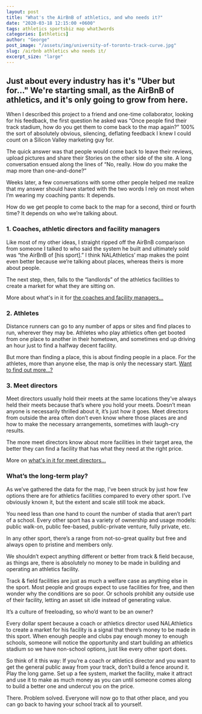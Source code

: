 ```yaml
---
layout: post
title: "What's the AirBnB of athletics, and who needs it?"
date: "2020-03-18 12:15:00 +0600"
tags: athletics sportsbiz map what3words
categories: [athletics]
author: "George"
post_image: "/assets/img/university-of-toronto-track-curve.jpg"
slug: /airbnb athletics who needs it/
excerpt_size: "large"
---
```


<h2>Just about every industry has it's "Uber but for..." We're starting small, as the AirBnB of athletics, and it's only going to grow from here.</h2>

When I described this project to a friend and one-time collaborator, looking for his feedback, the first question he asked was “Once people find their track stadium, how do you get them to come back to the map again?” 100% the sort of absolutely obvious, silencing, deflating feedback I knew I could count on a Silicon Valley marketing guy for.

The quick answer was that people would come back to leave their reviews, upload pictures and share their Stories on the other side of the site. A long conversation ensued along the lines of “No, really. How do you make the map more than one-and-done?”

Weeks later, a few conversations with some other people helped me realize that my answer should have started with the two words I rely on most when I’m wearing my coaching pants: It depends.

How do we get people to come back to the map for a second, third or fourth time? It depends on who we’re talking about.

<h3>1. Coaches, athletic directors and facility managers</h3>

Like most of my other ideas, I straight ripped off the AirBnB comparison from someone I talked to who said the system he built and ultimately sold was “the AirBnB of [his sport].” I think NALAthletics’ map makes the point even better because we’re talking about places, whereas theirs is more about people.

The next step, then, falls to the “landlords” of the athletics facilities to create a market for what they are sitting on.

More about what's in it for <a href="http://nalathletics.com/blog/2020/03/18/whats-in-it-for-me-coaches">the coaches and facility managers...</a>

<h3>2. Athletes</h3>

Distance runners can go to any number of apps or sites and find places to run, wherever they may be. Athletes who play athletics often get booted from one place to another in their hometown, and sometimes end up driving an hour just to find a halfway decent facility.

But more than finding a place, this is about finding people in a place. For the athletes, more than anyone else, the map is only the necessary start. <a href="http://nalathletics.com/blog/2020/03/18/whats-in-it-for-me-athletes">Want to find out more...?</a>

<h3>3. Meet directors</h3>

Meet directors usually hold their meets at the same locations they’ve always held their meets because that’s where you hold your meets. Doesn’t mean anyone is necessarily thrilled about it, it’s just how it goes. Meet directors from outside the area often don’t even know where those places are and how to make the necessary arrangements, sometimes with laugh-cry results.

The more meet directors know about more facilities in their target area, the better they can find a facility that has what they need at the right price.

More on <a href="http://nalathletics.com/blog/2020/03/18/whats-in-it-for-me-meet-directors">what's in it for meet directors...</a>

<h3>What’s the long-term play?</h3>

As we’ve gathered the data for the map, I’ve been struck by just how few options there are for athletics facilities compared to every other sport. I’ve obviously known it, but the extent and scale still took me aback.

You need less than one hand to count the number of stadia that aren’t part of a school. Every other sport has a variety of ownership and usage models: public walk-on, public fee-based, public-private venture, fully private, etc.

In any other sport, there’s a range from not-so-great quality but free and always open to pristine and members only.

We shouldn’t expect anything different or better from track & field because, as things are, there is absolutely no money to be made in building and operating an athletics facility.

Track & field facilities are just as much a welfare case as anything else in the sport. Most people and groups expect to use facilities for free, and then wonder why the conditions are so poor. Or schools prohibit any outside use of their facility, letting an asset sit idle instead of generating value.

It’s a culture of freeloading, so who’d want to be an owner?

Every dollar spent because a coach or athletics director used NALAthletics to create a market for his facility is a signal that there’s money to be made in this sport. When enough people and clubs pay enough money to enough schools, someone will notice the opportunity and start building an athletics stadium so we have non-school options, just like every other sport does.

So think of it this way: If you’re a coach or athletics director and you want to get the general public away from your track, don’t build a fence around it. Play the long game. Set up a fee system, market the facility, make it attract and use it to make as much money as you can until someone comes along to build a better one and undercut you on the price.

There. Problem solved. Everyone will now go to that other place, and you can go back to having your school track all to yourself.
